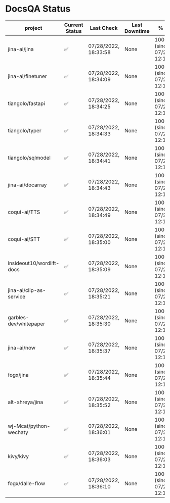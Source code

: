 # DocsQA Status

|         project         |Current Status|     Last Check     |Last Downtime|              % Uptime              |
|-------------------------|--------------|--------------------|-------------|------------------------------------|
|jina-ai/jina             |✅            |07/28/2022, 18:33:58|None         |100.000 (since 07/27/2022, 12:11:57)|
|jina-ai/finetuner        |✅            |07/28/2022, 18:34:09|None         |100.000 (since 07/27/2022, 12:11:57)|
|tiangolo/fastapi         |✅            |07/28/2022, 18:34:25|None         |100.000 (since 07/27/2022, 12:11:57)|
|tiangolo/typer           |✅            |07/28/2022, 18:34:33|None         |100.000 (since 07/27/2022, 12:11:57)|
|tiangolo/sqlmodel        |✅            |07/28/2022, 18:34:41|None         |100.000 (since 07/27/2022, 12:11:57)|
|jina-ai/docarray         |✅            |07/28/2022, 18:34:43|None         |100.000 (since 07/27/2022, 12:11:57)|
|coqui-ai/TTS             |✅            |07/28/2022, 18:34:49|None         |100.000 (since 07/27/2022, 12:11:57)|
|coqui-ai/STT             |✅            |07/28/2022, 18:35:00|None         |100.000 (since 07/27/2022, 12:11:57)|
|insideout10/wordlift-docs|✅            |07/28/2022, 18:35:09|None         |100.000 (since 07/27/2022, 12:11:57)|
|jina-ai/clip-as-service  |✅            |07/28/2022, 18:35:21|None         |100.000 (since 07/27/2022, 12:11:57)|
|garbles-dev/whitepaper   |✅            |07/28/2022, 18:35:30|None         |100.000 (since 07/27/2022, 12:11:57)|
|jina-ai/now              |✅            |07/28/2022, 18:35:37|None         |100.000 (since 07/27/2022, 12:11:57)|
|fogx/jina                |✅            |07/28/2022, 18:35:44|None         |100.000 (since 07/27/2022, 12:11:57)|
|alt-shreya/jina          |✅            |07/28/2022, 18:35:52|None         |100.000 (since 07/27/2022, 12:11:57)|
|wj-Mcat/python-wechaty   |✅            |07/28/2022, 18:36:01|None         |100.000 (since 07/27/2022, 12:11:57)|
|kivy/kivy                |✅            |07/28/2022, 18:36:03|None         |100.000 (since 07/27/2022, 12:11:57)|
|fogx/dalle-flow          |✅            |07/28/2022, 18:36:10|None         |100.000 (since 07/27/2022, 12:11:57)|
